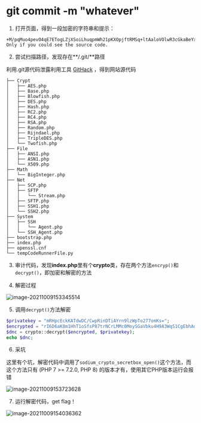 # git commit -m "whatever"

1. 打开页面，得到一段加密的字符串和提示：

```
+M/pqMuo4pevO4qE7ETogLZjXSoiLhuqpmWh21pKXOpjftRMSq+ltAaloVOlwR3cGkaBeYxLQEb2kJ7FZg4UBxawjJvpcyKebpVoz6no
Only if you could see the source code.
```



2. 尝试扫描路径，发现存在**/.git/**路径

利用.git源代码泄露利用工具 [GitHack](https://github.com/lijiejie/GitHack) ，得到网站源代码

```
├── Crypt
│   ├── AES.php
│   ├── Base.php
│   ├── Blowfish.php
│   ├── DES.php
│   ├── Hash.php
│   ├── RC2.php
│   ├── RC4.php
│   ├── RSA.php
│   ├── Random.php
│   ├── Rijndael.php
│   ├── TripleDES.php
│   └── Twofish.php
├── File
│   ├── ANSI.php
│   ├── ASN1.php
│   └── X509.php
├── Math
│   └── BigInteger.php
├── Net
│   ├── SCP.php
│   ├── SFTP
│   │   └── Stream.php
│   ├── SFTP.php
│   ├── SSH1.php
│   └── SSH2.php
├── System
│   ├── SSH
│   │   └── Agent.php
│   └── SSH_Agent.php
├── bootstrap.php
├── index.php
├── openssl.cnf
└── tempCodeRunnerFile.py
```



3. 审计代码，发现**index.php**里有个**crypto**类，存在两个方法`encryp()`和`decrypt()`，即加密和解密的方法



4. 解密过程

![image-20211009153345514](https://i.loli.net/2021/10/09/kBeQPfOmI7DnRFW.png)



5. 调用`decrypt()`方法解密

```php
$privatekey = "mRHpcEckKATdwDC/CwpRinDTiAYrn9lzWpTo277omKs=";
$encrypted = "rI6D6aK8m1HhT1oSfsP87trNCrLMMc0MoySGaVbku4H9A3WqS1CgEbhAdZ3VWMAoFuPr9WfG2s5szKfgUFnKnzqv7CieKQvyK/tplDZp ";
$dnc = crypto::decrypt($encrypted, $privatekey);
echo $dnc;
```



6. 采坑

这里有个坑，解密代码中调用了`sodium_crypto_secretbox_open()`这个方法，而这个方法只有 (PHP 7 >= 7.2.0, PHP 8) 的版本才有，使用其它PHP版本运行会报错

![image-20211009153723628](https://i.loli.net/2021/10/09/wJnQPI1Gl74YfHC.png)



7. 运行解密代码，get flag！

![image-20211009154036362](https://i.loli.net/2021/10/09/6AZHgv4MYo1sDQj.png)

